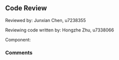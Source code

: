 ## Code Review

Reviewed by: Junxian Chen, u7238355

Reviewing code written by: Hongzhe Zhu, u7338066

Component: <the component being reviewed>

### Comments 

<write your comments here>


